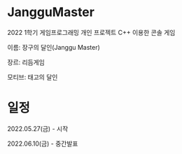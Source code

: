 # JangguMaster
2022 1학기 게임프로그래밍 개인 프로젝트
C++ 이용한 콘솔 게임

이름: 장구의 달인(Janggu Master)

장르: 리듬게임

모티브: 태고의 달인

# 일정
2022.05.27(금) - 시작

2022.06.10(금) - 중간발표

